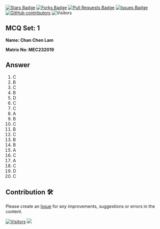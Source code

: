 <a href="https://github.com/drshahizan/computer-system/stargazers"><img src="https://img.shields.io/github/stars/drshahizan/computer-system" alt="Stars Badge"/></a>
<a href="https://github.com/drshahizan/computer-system/network/members"><img src="https://img.shields.io/github/forks/drshahizan/computer-system" alt="Forks Badge"/></a>
<a href="https://github.com/drshahizan/computer-system/pulls"><img src="https://img.shields.io/github/issues-pr/drshahizan/computer-system" alt="Pull Requests Badge"/></a>
<a href="https://github.com/drshahizan/computer-system"><img src="https://img.shields.io/github/issues/drshahizan/computer-system" alt="Issues Badge"/></a>
<a href="https://github.com/drshahizan/computer-system/graphs/contributors"><img alt="GitHub contributors" src="https://img.shields.io/github/contributors/drshahizan/computer-system?color=2b9348"></a>
![Visitors](https://api.visitorbadge.io/api/visitors?path=https%3A%2F%2Fgithub.com%2Fdrshahizan%2Fcomputer-system&labelColor=%23d9e3f0&countColor=%23697689&style=flat)

## MCQ Set: 1

**Name: Chan Chen Lam** 

**Matrix No: MEC232019** 

## Answer
1. C
2. B
3. C
4. B
5. D
6. C
7. C
8. A
9. B
10. C
11. B
12. C
13. B
14. B
15. A
16. C
17. A
18. C
19. D
20. C




## Contribution 🛠️
Please create an [Issue](https://github.com/drshahizan/computer-system/issues) for any improvements, suggestions or errors in the content.

[![Visitors](https://api.visitorbadge.io/api/visitors?path=https%3A%2F%2Fgithub.com%2Fdrshahizan&labelColor=%23697689&countColor=%23555555&style=plastic)](https://visitorbadge.io/status?path=https%3A%2F%2Fgithub.com%2Fdrshahizan)
![](https://hit.yhype.me/github/profile?user_id=81284918)
